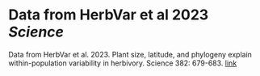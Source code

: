 # Data from HerbVar et al 2023 _Science_

Data from HerbVar et al. 2023. Plant size, latitude, and phylogeny explain within-population variability in herbivory. Science 382: 679-683. [link](https://www.science.org/doi/10.1126/science.adh8830)
